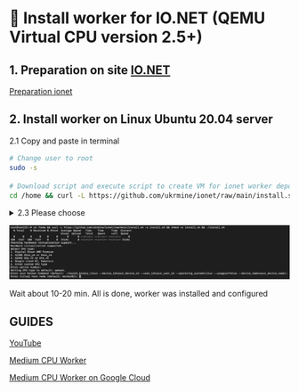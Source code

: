 # :checkered_flag: Install worker for IO.NET (QEMU Virtual CPU version 2.5+)

## 1. Preparation on site <a href="https://cloud.io.net/worker/devices/" target="_blank">IO.NET</a>


<a href="https://github.com/ukrmine/ionet/blob/main/DOCS/EN/Preparation_ionet_EN.md#1-preparation-on-site-ionet" target="_blank">Preparation ionet</a>

## 2. Install worker on Linux Ubuntu 20.04 server
2.1 Copy and paste in terminal
```Bash
# Change user to root
sudo -s

# Download script and execute script to create VM for ionet worker depolyment
cd /home && curl -L https://github.com/ukrmine/ionet/raw/main/install.sh -o install.sh && chmod +x install.sh && ./install.sh
```

<details>
<summary> 2.3 Please choose </summary>

1. Hosting or CPU type
    * `Put "1" if your server is on Digital Ocean (AMD Premium)`
    * `Put "2" if your server is on AZURE D2as_v5 or D4as_v5`
    * `Put "3" if your server is on AZURE D2s_v5 or D4s_v5`
    * `Put "4" if your server is on Google cloud N1, Kamatera`
    * `Put "5" Enter custom CPU type`
  
2. Paste the line your Docker Command that you copied from <a href="https://cloud.io.net/worker/devices" target="_blank">io.net</a>  <a href="https://github.com/ukrmine/ionet/blob/main/DOCS/EN/Preparation_ionet_EN.md#63-run-the-command-to-connect-device" target="_blank">Example here</a>

   * `./launch_binary_linux --device_id=f42ee2d8-1ae3-445e-9a63-f3eb5b75ab5a --user_id=11694796-9a22-4a58-9766-09573c0d9df9 --operating_system="Linux" --usegpus=false --device_name=dsds`
4. Name your device
   * `Worker01`

</details>

![Image alt](https://github.com/ukrmine/ionet/blob/main/pics/install.png)
    
Wait about 10-20 min.
All is done, worker was installed and configured

## GUIDES

<a href="https://www.youtube.com/watch?v=Cs1ToGG2plQ" target="_blank">YouTube</a>

<a href="https://medium.com/@bitcoin_50400/how-instaling-io-net-cpu-worker-e6b528f73270" target="_blank">Medium CPU Worker</a>

<a href="https://medium.com/@bitcoin_50400/io-net-worker-on-google-cloud-7ce24c5b7797" target="_blank">Medium CPU Worker on Google Cloud</a>

